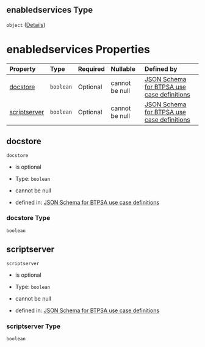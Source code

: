 ## enabledservices Type

`object` ([Details](btpsa-usecase-properties-services-items-allof-1-then-allof-43-then-allof-2-then-properties-parameters-properties-data-properties-enabledservices.md))

# enabledservices Properties

| Property                      | Type      | Required | Nullable       | Defined by                                                                                                                                                                                                                                                                                                                                                                                        |
| :---------------------------- | :-------- | :------- | :------------- | :------------------------------------------------------------------------------------------------------------------------------------------------------------------------------------------------------------------------------------------------------------------------------------------------------------------------------------------------------------------------------------------------ |
| [docstore](#docstore)         | `boolean` | Optional | cannot be null | [JSON Schema for BTPSA use case definitions](btpsa-usecase-properties-services-items-allof-1-then-allof-43-then-allof-2-then-properties-parameters-properties-data-properties-enabledservices-properties-docstore.md "undefined#/properties/services/items/allOf/1/then/allOf/43/then/allOf/2/then/properties/parameters/properties/data/properties/enabledservices/properties/docstore")         |
| [scriptserver](#scriptserver) | `boolean` | Optional | cannot be null | [JSON Schema for BTPSA use case definitions](btpsa-usecase-properties-services-items-allof-1-then-allof-43-then-allof-2-then-properties-parameters-properties-data-properties-enabledservices-properties-scriptserver.md "undefined#/properties/services/items/allOf/1/then/allOf/43/then/allOf/2/then/properties/parameters/properties/data/properties/enabledservices/properties/scriptserver") |

## docstore



`docstore`

*   is optional

*   Type: `boolean`

*   cannot be null

*   defined in: [JSON Schema for BTPSA use case definitions](btpsa-usecase-properties-services-items-allof-1-then-allof-43-then-allof-2-then-properties-parameters-properties-data-properties-enabledservices-properties-docstore.md "undefined#/properties/services/items/allOf/1/then/allOf/43/then/allOf/2/then/properties/parameters/properties/data/properties/enabledservices/properties/docstore")

### docstore Type

`boolean`

## scriptserver



`scriptserver`

*   is optional

*   Type: `boolean`

*   cannot be null

*   defined in: [JSON Schema for BTPSA use case definitions](btpsa-usecase-properties-services-items-allof-1-then-allof-43-then-allof-2-then-properties-parameters-properties-data-properties-enabledservices-properties-scriptserver.md "undefined#/properties/services/items/allOf/1/then/allOf/43/then/allOf/2/then/properties/parameters/properties/data/properties/enabledservices/properties/scriptserver")

### scriptserver Type

`boolean`
